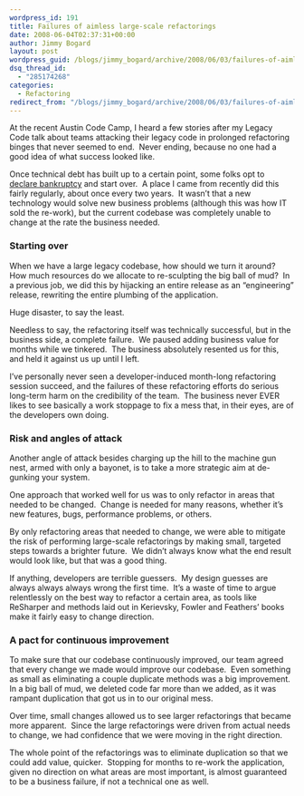 ```yaml
---
wordpress_id: 191
title: Failures of aimless large-scale refactorings
date: 2008-06-04T02:37:31+00:00
author: Jimmy Bogard
layout: post
wordpress_guid: /blogs/jimmy_bogard/archive/2008/06/03/failures-of-aimless-large-scale-refactorings.aspx
dsq_thread_id:
  - "285174268"
categories:
  - Refactoring
redirect_from: "/blogs/jimmy_bogard/archive/2008/06/03/failures-of-aimless-large-scale-refactorings.aspx/"
---
```

At the recent Austin Code Camp, I heard a few stories after my Legacy Code talk about teams attacking their legacy code in prolonged refactoring binges that never seemed to end.&nbsp; Never ending, because no one had a good idea of what success looked like.

Once technical debt has built up to a certain point, some folks opt to [declare bankruptcy](https://lostechies.com/blogs/jimmy_bogard/archive/2007/07/05/when-technical-debt-leads-to-bankruptcy.aspx) and start over.&nbsp; A place I came from recently did this fairly regularly, about once every two years.&nbsp; It wasn&#8217;t that a new technology would solve new business problems (although this was how IT sold the re-work), but the current codebase was completely unable to change at the rate the business needed.

### 

### Starting over

When we have a large legacy codebase, how should we turn it around?&nbsp; How much resources do we allocate to re-sculpting the big ball of mud?&nbsp; In a previous job, we did this by hijacking an entire release as an &#8220;engineering&#8221; release, rewriting the entire plumbing of the application.

Huge disaster, to say the least.

Needless to say, the refactoring itself was technically successful, but in the business side, a complete failure.&nbsp; We paused adding business value for months while we tinkered.&nbsp; The business absolutely resented us for this, and held it against us up until I left.

I&#8217;ve personally never seen a developer-induced month-long refactoring session succeed, and the failures of these refactoring efforts do serious long-term harm on the credibility of the team.&nbsp; The business never EVER likes to see basically a work stoppage to fix a mess that, in their eyes, are of the developers own doing.

### Risk and angles of attack

Another angle of attack besides charging up the hill to the machine gun nest, armed with only a bayonet, is to take a more strategic aim at de-gunking your system.

One approach that worked well for us was to only refactor in areas that needed to be changed.&nbsp; Change is needed for many reasons, whether it&#8217;s new features, bugs, performance problems, or others.

By only refactoring areas that needed to change, we were able to mitigate the risk of performing large-scale refactorings by making small, targeted steps towards a brighter future.&nbsp; We didn&#8217;t always know what the end result would look like, but that was a good thing.

If anything, developers are terrible guessers.&nbsp; My design guesses are always always always wrong the first time.&nbsp; It&#8217;s a waste of time to argue relentlessly on the best way to refactor a certain area, as tools like ReSharper and methods laid out in Kerievsky, Fowler and Feathers&#8217; books make it fairly easy to change direction.

### A pact for continuous improvement

To make sure that our codebase continuously improved, our team agreed that every change we made would improve our codebase.&nbsp; Even something as small as eliminating a couple duplicate methods was a big improvement.&nbsp; In a big ball of mud, we deleted code far more than we added, as it was rampant duplication that got us in to our original mess.

Over time, small changes allowed us to see larger refactorings that became more apparent.&nbsp; Since the large refactorings were driven from actual needs to change, we had confidence that we were moving in the right direction.

The whole point of the refactorings was to eliminate duplication so that we could add value, quicker.&nbsp; Stopping for months to re-work the application, given no direction on what areas are most important, is almost guaranteed to be a business failure, if not a technical one as well.